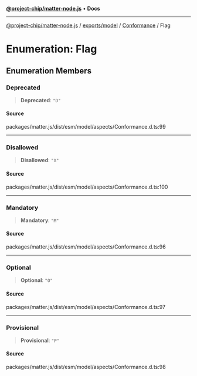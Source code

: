 [**@project-chip/matter-node.js**](../../../../../README.md) • **Docs**

***

[@project-chip/matter-node.js](../../../../../modules.md) / [exports/model](../../../README.md) / [Conformance](../README.md) / Flag

# Enumeration: Flag

## Enumeration Members

### Deprecated

> **Deprecated**: `"D"`

#### Source

packages/matter.js/dist/esm/model/aspects/Conformance.d.ts:99

***

### Disallowed

> **Disallowed**: `"X"`

#### Source

packages/matter.js/dist/esm/model/aspects/Conformance.d.ts:100

***

### Mandatory

> **Mandatory**: `"M"`

#### Source

packages/matter.js/dist/esm/model/aspects/Conformance.d.ts:96

***

### Optional

> **Optional**: `"O"`

#### Source

packages/matter.js/dist/esm/model/aspects/Conformance.d.ts:97

***

### Provisional

> **Provisional**: `"P"`

#### Source

packages/matter.js/dist/esm/model/aspects/Conformance.d.ts:98
